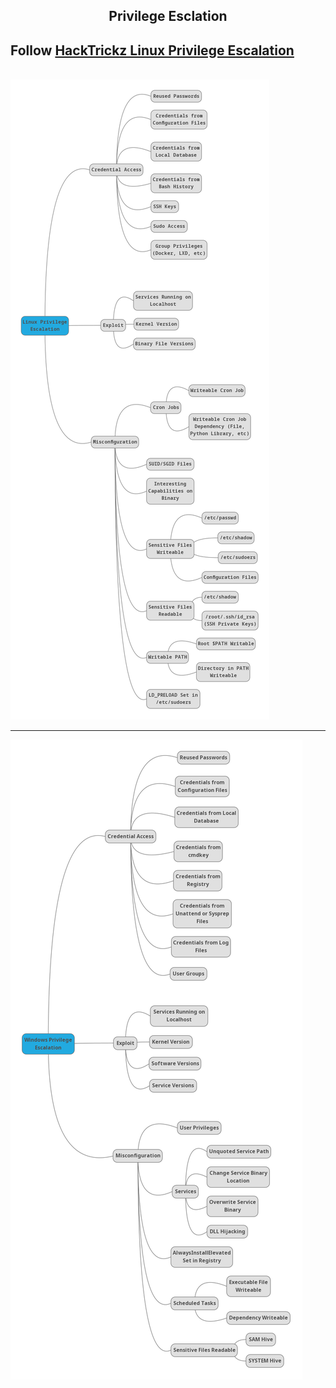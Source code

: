 <center><h2> Privilege Esclation </h2></center>

## Follow  <a href="https://book.hacktricks.xyz/linux-hardening/privilege-escalation"> HackTrickz Linux Privilege Escalation </a>
<br>
<img src="./Linux Privilege Escalation.png">
<hr>
<img src="./Windows Privilege Escalation.png">

